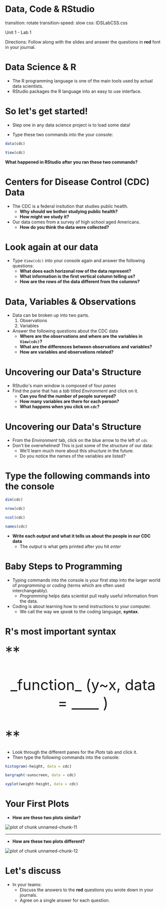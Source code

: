 Data, Code & RStudio
====================
transition: rotate
transition-speed: slow
css: IDSLabCSS.css 

Unit 1 - Lab 1  

Directions: Follow along with the slides and answer the questions in **red** font in your journal.
 


Data Science & R
================

- The R programming language is one of the main tools used by actual data scientists.
- RStudio packages the R language into an easy to use interface.
 

So let's get started!
=====================

- Step one in any data science project is to load some data!

- Type these two commands into the your console:


```r
data(cdc)
```

```r
View(cdc)
```
  
**What happened in RStudio after you ran these two commands?**

Centers for Disease Control (CDC) Data
======================================

- The CDC is a federal insitution that studies public health.
    - **Why should we bother studying public health?**
    - **How might we study it?**
- Our data comes from a survey of high school aged Americans.
    - **How do you think the data were collected?**

Look again at our data
======================

- Type `View(cdc)` into your console again and answer the following questions:
    - **What does each horizonal row of the data represent?**
    - **What information is the first vertical column telling us?**
    - **How are the rows of the data different from the columns?**

Data, Variables & Observations
==============================

- Data can be broken up into two parts. 
    1. Observations
    2. Variables
- Answer the following questions about the CDC data
    - **Where are the observations and where are the variables in `View(cdc)`?**  
    - **What are the differences between observations and variables?**  
    - **How are variables and observations related?**

Uncovering our Data's Structure
===============================

- RStudio's main window is composed of four _panes_
- Find the pane that has a _tab_ titled *Environment* and click on it.
    - **Can you find the number of people surveyed?**
    - **How many variables are there for each person?**
    - **What happens when you click on `cdc`?**

Uncovering our Data's Structure
===============================

- From the *Environment* tab, click on the blue arrow to the left of `cdc`
- Don't be overwhelmed! This is just some of the _structure_ of our data:
    - We'll learn much more about this _structure_ in the future.
    - Do you notice the names of the variables are listed?
  
Type the following commands into the console
============================================


```r
dim(cdc)
```

```r
nrow(cdc)
```

```r
ncol(cdc)
```

```r
names(cdc)
```

- **Write each _output_ and what it tells us about the people in our CDC data**
    - The _output_ is what gets printed after you hit _enter_

Baby Steps to Programming
=========================

- Typing commands into the console is your first step into the larger world of _programming_ or _coding_ (terms which are often used interchangeably).
    - _Programming_ helps data scientist pull really useful information from the data.
- Coding is about learning how to send instructions to your computer.
    - We call the way we _speak_ to the coding language, **syntax**.

R's most important syntax
=========================

<font size="7">
**<p align='center'> _function_ (y~x, data = ____ ) </p>**
</font>

- Look through the different panes for the _Plots_ tab and click it.
- Then type the following commands into the console:


```r
histogram(~height, data = cdc)
```

```r
bargraph(~sunscreen, data = cdc)
```

```r
xyplot(weight~height, data = cdc)
```


Your First Plots
=================

- **How are these two plots similar?**

<img src="Lab1-1_Data_Code_Rstudio-figure/unnamed-chunk-11.png" title="plot of chunk unnamed-chunk-11" alt="plot of chunk unnamed-chunk-11" style="display: block; margin: auto;" />

***

- **How are these two plots different?**

<img src="Lab1-1_Data_Code_Rstudio-figure/unnamed-chunk-12.png" title="plot of chunk unnamed-chunk-12" alt="plot of chunk unnamed-chunk-12" style="display: block; margin: auto;" />

Let's discuss
=============

- In your teams:
    - Discuss the answers to the **red** questions you wrote down in your journals.
    - Agree on a single answer for each question.
